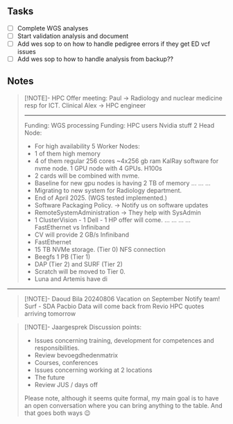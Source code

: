 ## Tasks
- [ ] Complete WGS analyses
- [ ] Start validation analysis and document
- [ ] Add wes sop to on how to handle pedigree errors if they get ED vcf issues
- [ ] Add wes sop to how to handle analysis from backup?? 
## Notes

> [!NOTE]- HPC Offer meeting:
> Paul  -> Radiology and nuclear medicine resp for ICT. Clinical 
> Alex  -> HPC engineer
> 
> ---
> Funding: WGS processing
> Funding: HPC users Nvidia stuff
> 2 Head Node:
>   - For high availability
> 5 Worker Nodes:
>    - 1 of them high memory
>    - 4 of them regular 256 cores ~4x256 gb ram
> KalRay software for nvme node.
> 1 GPU node with 4 GPUs. H100s
>   - 2 cards will be combined with nvme.
>   - Baseline for new gpu nodes is having 2 TB of memory
>  ...
>  ...
>  ...
>  - Migrating to new system for Radiology department.
>  - End of April 2025. (WGS tested implemented.)
>  - Software Packaging Policy. -> Notify us on software updates
>  - RemoteSystemAdministration -> They help with SysAdmin
>  - 1 ClusterVision - 1 Dell - 1 HP offer will come.
> ...
> ...
> ...
> ...
> FastEthernet vs Infiniband
> - CV will provide 2 GB/s Infiniband
> - FastEthernet 
> - 15 TB NVMe storage. (Tier 0) NFS connection
> - Beegfs 1 PB (Tier 1) 
> - DAP (Tier 2)  and SURF (Tier 2)
> -  Scratch will be moved to Tier 0.
> - Luna and Artemis have di
---

> [!NOTE]- Daoud Bila 20240806
> Vacation on September Notify team!
> Surf - SDA
> Pacbio Data will come back from Revio
> HPC quotes arriving tomorrow

 > [!NOTE]- Jaargesprek
> Discussion points:
> - Issues concerning training, development for competences and responsibilities.
> -  Review bevoegdhedenmatrix
> - Courses, conferences
> - Issues concerning working at 2 locations
> - The future
> - Review JUS / days off
> 
> Please note, although it seems quite formal, my main goal is to have an open conversation where you can bring anything to the table. And that goes both ways 😉
#